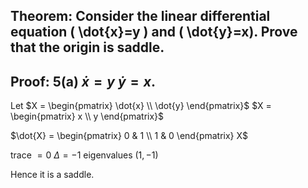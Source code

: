 ## Theorem: Consider the linear differential equation \( \dot{x}=y \) and \( \dot{y}=x). Prove that the origin is saddle.



## Proof: 5(a) $\dot{x} = y$ $\dot{y} = x$. 

Let $X = \begin{pmatrix} \dot{x} \\ \dot{y} \end{pmatrix}$ $X = \begin{pmatrix} x \\ y \end{pmatrix}$

$\dot{X} = \begin{pmatrix} 0 & 1 \\ 1 & 0 \end{pmatrix} X$

trace $= 0$ $\Delta = -1$ eigenvalues $(1, -1)$

Hence it is a saddle. 
